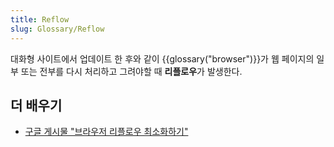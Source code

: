 ```yaml
---
title: Reflow
slug: Glossary/Reflow
---
```

대화형 사이트에서 업데이트 한 후와 같이 {{glossary("browser")}}가 웹 페이지의 일부 또는 전부를 다시 처리하고 그려야할 때 **리플로우**가 발생한다.

## 더 배우기

- [구글 게시물 "브라우저 리플로우 최소화하기"](https://developers.google.com/speed/articles/reflow)
